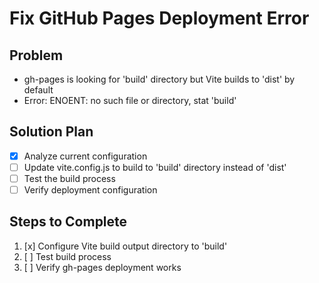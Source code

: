 # Fix GitHub Pages Deployment Error

## Problem
- gh-pages is looking for 'build' directory but Vite builds to 'dist' by default
- Error: ENOENT: no such file or directory, stat 'build'

## Solution Plan
- [x] Analyze current configuration
- [ ] Update vite.config.js to build to 'build' directory instead of 'dist'
- [ ] Test the build process
- [ ] Verify deployment configuration

## Steps to Complete
1. [x] Configure Vite build output directory to 'build'
2. [ ] Test build process
3. [ ] Verify gh-pages deployment works
